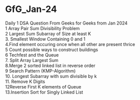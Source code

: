 # GfG_Jan-24
Daily 1 DSA Question From Geeks for Geeks from Jan 2024
<br> 1 Array Pair Sum Divisibility Problem <br> 2 Largest Sum Subarray of Size at least K <br> 3. Smallest Window Containing 0 and 1  <br> 4.Find element occuring once when all other are present thrice <br> 5 Count possible ways to construct buildings <br> 6 Techfest and the Queue <br> 7. Split Array Largest Sum <br> 8.Merge 2 sorted linked list in reverse order <br> 9 Search Pattern (KMP-Algorithm) <br> 10. Longest Subarray with sum divisible by k <br>11. Remove K Digits <br> 12Reverse First K elements of Queue <br> 13.Insertion Sort for Singly Linked List







